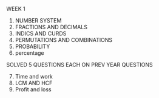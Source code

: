WEEK 1

1. NUMBER SYSTEM
2. FRACTIONS AND DECIMALS
3. INDICS AND CURDS
4. PERMUTATIONS AND COMBINATIONS
5. PROBABILITY
6. percentage

SOLVED 5 QUESTIONS EACH ON PREV YEAR QUESTIONS

7. Time and work
8. LCM AND HCF
9. Profit and loss
